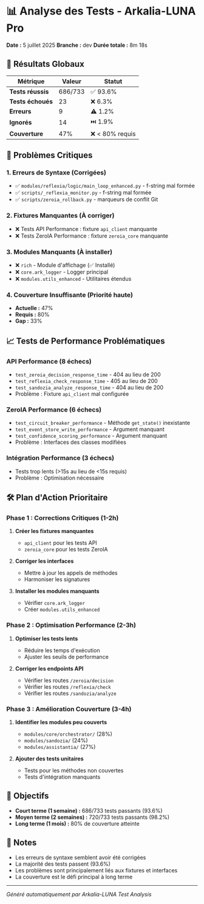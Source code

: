 # 📊 Analyse des Tests - Arkalia-LUNA Pro

**Date :** 5 juillet 2025
**Branche :** dev
**Durée totale :** 8m 18s

## 🎯 Résultats Globaux

| Métrique | Valeur | Statut |
|----------|--------|--------|
| **Tests réussis** | 686/733 | ✅ 93.6% |
| **Tests échoués** | 23 | ❌ 6.3% |
| **Erreurs** | 9 | ⚠️ 1.2% |
| **Ignorés** | 14 | ⏭️ 1.9% |
| **Couverture** | 47% | ❌ < 80% requis |

## 🚨 Problèmes Critiques

### 1. **Erreurs de Syntaxe** (Corrigées)
- ✅ `modules/reflexia/logic/main_loop_enhanced.py` - f-string mal formée
- ✅ `scripts/_reflexia_monitor.py` - f-string mal formée
- ✅ `scripts/zeroia_rollback.py` - marqueurs de conflit Git

### 2. **Fixtures Manquantes** (À corriger)
- ❌ Tests API Performance : fixture `api_client` manquante
- ❌ Tests ZeroIA Performance : fixture `zeroia_core` manquante

### 3. **Modules Manquants** (À installer)
- ❌ `rich` - Module d'affichage (✅ Installé)
- ❌ `core.ark_logger` - Logger principal
- ❌ `modules.utils_enhanced` - Utilitaires étendus

### 4. **Couverture Insuffisante** (Priorité haute)
- **Actuelle :** 47%
- **Requis :** 80%
- **Gap :** 33%

## 📈 Tests de Performance Problématiques

### API Performance (8 échecs)
- `test_zeroia_decision_response_time` - 404 au lieu de 200
- `test_reflexia_check_response_time` - 405 au lieu de 200
- `test_sandozia_analyze_response_time` - 404 au lieu de 200
- Problème : Fixture `api_client` mal configurée

### ZeroIA Performance (6 échecs)
- `test_circuit_breaker_performance` - Méthode `get_state()` inexistante
- `test_event_store_write_performance` - Argument manquant
- `test_confidence_scoring_performance` - Argument manquant
- Problème : Interfaces des classes modifiées

### Intégration Performance (3 échecs)
- Tests trop lents (>15s au lieu de <15s requis)
- Problème : Optimisation nécessaire

## 🛠️ Plan d'Action Prioritaire

### Phase 1 : Corrections Critiques (1-2h)
1. **Créer les fixtures manquantes**
   - `api_client` pour les tests API
   - `zeroia_core` pour les tests ZeroIA

2. **Corriger les interfaces**
   - Mettre à jour les appels de méthodes
   - Harmoniser les signatures

3. **Installer les modules manquants**
   - Vérifier `core.ark_logger`
   - Créer `modules.utils_enhanced`

### Phase 2 : Optimisation Performance (2-3h)
1. **Optimiser les tests lents**
   - Réduire les temps d'exécution
   - Ajuster les seuils de performance

2. **Corriger les endpoints API**
   - Vérifier les routes `/zeroia/decision`
   - Vérifier les routes `/reflexia/check`
   - Vérifier les routes `/sandozia/analyze`

### Phase 3 : Amélioration Couverture (3-4h)
1. **Identifier les modules peu couverts**
   - `modules/core/orchestrator/` (28%)
   - `modules/sandozia/` (24%)
   - `modules/assistantia/` (27%)

2. **Ajouter des tests unitaires**
   - Tests pour les méthodes non couvertes
   - Tests d'intégration manquants

## 🎯 Objectifs

- **Court terme (1 semaine) :** 686/733 tests passants (93.6%)
- **Moyen terme (2 semaines) :** 720/733 tests passants (98.2%)
- **Long terme (1 mois) :** 80% de couverture atteinte

## 📝 Notes

- Les erreurs de syntaxe semblent avoir été corrigées
- La majorité des tests passent (93.6%)
- Les problèmes sont principalement liés aux fixtures et interfaces
- La couverture est le défi principal à long terme

---
*Généré automatiquement par Arkalia-LUNA Test Analysis*

